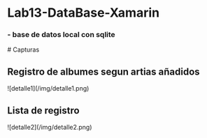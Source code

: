 # Lab13-DataBase-Xamarin
<h3>- base de datos local con sqlite</h3>
# Capturas
<h2>Registro de albumes segun artias añadidos</h2>
![detalle1](/img/detalle1.png)
<br>
<h2>Lista de registro</h2>
![detalle2](/img/detalle2.png)

